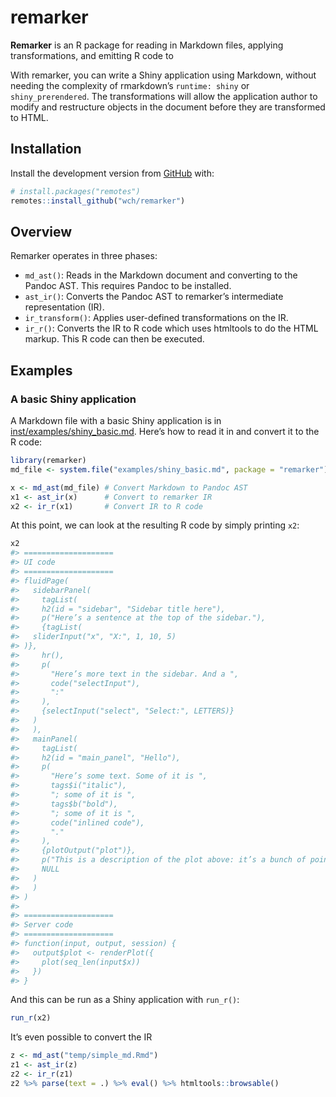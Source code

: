 
<!-- README.md is generated from README.Rmd. Please edit that file -->

# remarker

<!-- badges: start -->
<!-- badges: end -->

**Remarker** is an R package for reading in Markdown files, applying
transformations, and emitting R code to

With remarker, you can write a Shiny application using Markdown, without
needing the complexity of rmarkdown’s `runtime: shiny` or
`shiny_prerendered`. The transformations will allow the application
author to modify and restructure objects in the document before they are
transformed to HTML.

## Installation

Install the development version from [GitHub](https://github.com/) with:

``` r
# install.packages("remotes")
remotes::install_github("wch/remarker")
```

## Overview

Remarker operates in three phases:

-   `md_ast()`: Reads in the Markdown document and converting to the
    Pandoc AST. This requires Pandoc to be installed.
-   `ast_ir()`: Converts the Pandoc AST to remarker’s intermediate
    representation (IR).
-   `ir_transform()`: Applies user-defined transformations on the IR.
-   `ir_r()`: Converts the IR to R code which uses htmltools to do the
    HTML markup. This R code can then be executed.

## Examples

### A basic Shiny application

A Markdown file with a basic Shiny application is in
[inst/examples/shiny\_basic.md](inst/examples/shiny_basic.md). Here’s
how to read it in and convert it to the R code:

``` r
library(remarker)
md_file <- system.file("examples/shiny_basic.md", package = "remarker")

x <- md_ast(md_file) # Convert Markdown to Pandoc AST
x1 <- ast_ir(x)      # Convert to remarker IR
x2 <- ir_r(x1)       # Convert IR to R code
```

At this point, we can look at the resulting R code by simply printing
`x2`:

``` r
x2
#> ====================
#> UI code
#> ====================
#> fluidPage(
#>   sidebarPanel(
#>     tagList(
#>     h2(id = "sidebar", "Sidebar title here"),
#>     p("Here’s a sentence at the top of the sidebar."),
#>     {tagList(
#>   sliderInput("x", "X:", 1, 10, 5)
#> )},
#>     hr(),
#>     p(
#>       "Here’s more text in the sidebar. And a ",
#>       code("selectInput"),
#>       ":"
#>     ),
#>     {selectInput("select", "Select:", LETTERS)}
#>   )
#>   ),
#>   mainPanel(
#>     tagList(
#>     h2(id = "main_panel", "Hello"),
#>     p(
#>       "Here’s some text. Some of it is ",
#>       tags$i("italic"),
#>       "; some of it is ",
#>       tags$b("bold"),
#>       "; some of it is ",
#>       code("inlined code"),
#>       "."
#>     ),
#>     {plotOutput("plot")},
#>     p("This is a description of the plot above: it’s a bunch of points in a line."),
#>     NULL
#>   )
#>   )
#> )
#> 
#> ====================
#> Server code
#> ====================
#> function(input, output, session) {
#>   output$plot <- renderPlot({
#>     plot(seq_len(input$x))
#>   })
#> }
```

And this can be run as a Shiny application with `run_r()`:

``` r
run_r(x2)
```

It’s even possible to convert the IR

``` r
z <- md_ast("temp/simple_md.Rmd")
z1 <- ast_ir(z)
z2 <- ir_r(z1)
z2 %>% parse(text = .) %>% eval() %>% htmltools::browsable()
```
